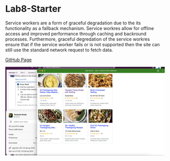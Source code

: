 # Lab8-Starter

Service workers are a form of graceful degradation due to the its functionality as a fallback mechanism. Service workres allow for offline access and improved performance through caching and backround processes. Furthermore, graceful degredation of the service workres ensure that if the service worker fails or is not supported then the site can still use the standard network request to fetch data. 

[GitHub Page](https://benjiryujin.github.io/Lab8-Starter/)

![pwa image](/pwa.png)